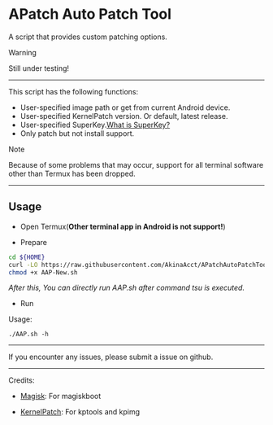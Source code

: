 # APatch Auto Patch Tool

A script that provides custom patching options.
> [!WARNING]
> Still under testing!

---

This script has the following functions:

- User-specified image path or get from current Android device.  
- User-specified KernelPatch version. Or default, latest release.  
- User-specified SuperKey.[What is SuperKey?](https://apatch.top/faq.html#what-is-superkey) 
- Only patch but not install support.

> [!NOTE]
> Because of some problems that may occur, support for all terminal software other than Termux has been dropped.

---

## Usage

- Open Termux(**Other terminal app in Android is not support!**)

- Prepare

```bash
cd ${HOME}
curl -LO https://raw.githubusercontent.com/AkinaAcct/APatchAutoPatchTool/main/AAP.sh
chmod +x AAP-New.sh
```

*After this, You can directly run AAP.sh after command tsu is executed.*

- Run

Usage:

```shell
./AAP.sh -h
```

---

If you encounter any issues, please submit a issue on github.

---

Credits:

- [Magisk](https://github.com/topjohnwu/magisk): For magiskboot

- [KernelPatch](https://github.com/bmax121/KernelPatch): For kptools and kpimg
